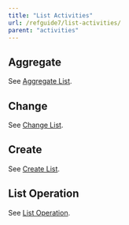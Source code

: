 ```yaml
---
title: "List Activities"
url: /refguide7/list-activities/
parent: "activities"
---
```

## Aggregate

See [Aggregate List](/refguide7/aggregate-list/).

## Change

See [Change List](/refguide7/change-list/).

## Create

See [Create List](/refguide7/create-list/).

## List Operation

See [List Operation](/refguide7/list-operation/).
